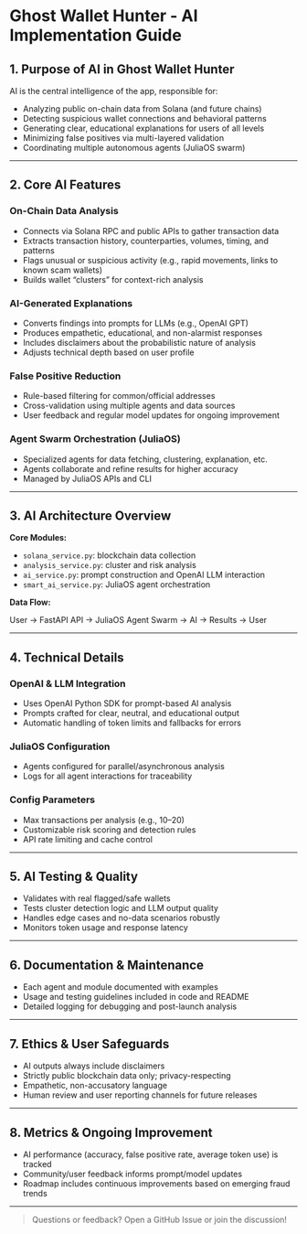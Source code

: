 # Ghost Wallet Hunter - AI Implementation Guide

## 1. Purpose of AI in Ghost Wallet Hunter

AI is the central intelligence of the app, responsible for:

- Analyzing public on-chain data from Solana (and future chains)
- Detecting suspicious wallet connections and behavioral patterns
- Generating clear, educational explanations for users of all levels
- Minimizing false positives via multi-layered validation
- Coordinating multiple autonomous agents (JuliaOS swarm)

---

## 2. Core AI Features

### **On-Chain Data Analysis**

- Connects via Solana RPC and public APIs to gather transaction data
- Extracts transaction history, counterparties, volumes, timing, and patterns
- Flags unusual or suspicious activity (e.g., rapid movements, links to known scam wallets)
- Builds wallet “clusters” for context-rich analysis

### **AI-Generated Explanations**

- Converts findings into prompts for LLMs (e.g., OpenAI GPT)
- Produces empathetic, educational, and non-alarmist responses
- Includes disclaimers about the probabilistic nature of analysis
- Adjusts technical depth based on user profile

### **False Positive Reduction**

- Rule-based filtering for common/official addresses
- Cross-validation using multiple agents and data sources
- User feedback and regular model updates for ongoing improvement

### **Agent Swarm Orchestration (JuliaOS)**

- Specialized agents for data fetching, clustering, explanation, etc.
- Agents collaborate and refine results for higher accuracy
- Managed by JuliaOS APIs and CLI

---

## 3. AI Architecture Overview

**Core Modules:**

- `solana_service.py`: blockchain data collection
- `analysis_service.py`: cluster and risk analysis
- `ai_service.py`: prompt construction and OpenAI LLM interaction
- `smart_ai_service.py`: JuliaOS agent orchestration

**Data Flow:**

User → FastAPI API → JuliaOS Agent Swarm → AI → Results → User

---

## 4. Technical Details

### **OpenAI & LLM Integration**

- Uses OpenAI Python SDK for prompt-based AI analysis
- Prompts crafted for clear, neutral, and educational output
- Automatic handling of token limits and fallbacks for errors

### **JuliaOS Configuration**

- Agents configured for parallel/asynchronous analysis
- Logs for all agent interactions for traceability

### **Config Parameters**

- Max transactions per analysis (e.g., 10–20)
- Customizable risk scoring and detection rules
- API rate limiting and cache control

---

## 5. AI Testing & Quality

- Validates with real flagged/safe wallets
- Tests cluster detection logic and LLM output quality
- Handles edge cases and no-data scenarios robustly
- Monitors token usage and response latency

---

## 6. Documentation & Maintenance

- Each agent and module documented with examples
- Usage and testing guidelines included in code and README
- Detailed logging for debugging and post-launch analysis

---

## 7. Ethics & User Safeguards

- AI outputs always include disclaimers
- Strictly public blockchain data only; privacy-respecting
- Empathetic, non-accusatory language
- Human review and user reporting channels for future releases

---

## 8. Metrics & Ongoing Improvement

- AI performance (accuracy, false positive rate, average token use) is tracked
- Community/user feedback informs prompt/model updates
- Roadmap includes continuous improvements based on emerging fraud trends

---

> Questions or feedback? Open a GitHub Issue or join the discussion!
